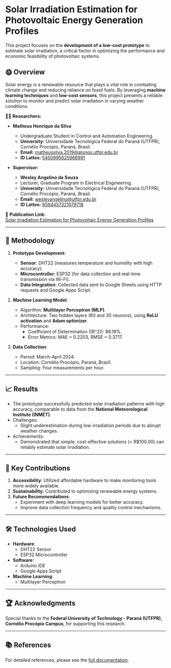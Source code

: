 # Solar Irradiation Estimation for Photovoltaic Energy Generation Profiles

This project focuses on the **development of a low-cost prototype** to estimate solar irradiation, a critical factor in optimizing the performance and economic feasibility of photovoltaic systems.

## 🌞 Overview

Solar energy is a renewable resource that plays a vital role in combating climate change and reducing reliance on fossil fuels. By leveraging **machine learning techniques** and **low-cost sensors**, this project presents a reliable solution to monitor and predict solar irradiation in varying weather conditions.

👨‍🔬 **Researchers:**  
- **Matheus Henrique da Silva**  
  - Undergraduate Student in Control and Automation Engineering.  
  - **University:** Universidade Tecnológica Federal do Paraná (UTFPR), Cornélio Procópio, Paraná, Brasil.  
  - **Email:** matheussilva.2019@alunos.utfpr.edu.br  
  - **ID Lattes:** [5450995625966991](http://lattes.cnpq.br/5450995625966991)

- **Supervisor:**  
  - **Wesley Angelino de Souza**  
  - Lecturer, Graduate Program in Electrical Engineering.  
  - **University:** Universidade Tecnológica Federal do Paraná (UTFPR), Cornélio Procópio, Paraná, Brasil.  
  - **Email:** wesleyangelino@utfpr.edu.br  
  - **ID Lattes:** [8594457321079718](http://lattes.cnpq.br/8594457321079718)

📄 **Publication Link:**  
[Solar Irradiation Estimation for Photovoltaic Energy Generation Profiles](https://www.researchgate.net/publication/385475138_DESENVOLVIMENTO_DE_ESTIMACAO_DE_IRRADIACAO_SOLAR_PARA_PERFIS_DE_GERACAO_DE_ENERGIA_FOTOVOLTAICA)

---

## 🔧 Methodology

1. **Prototype Development**:
   - **Sensor**: DHT22 (measures temperature and humidity with high accuracy).
   - **Microcontroller**: ESP32 (for data collection and real-time transmission via Wi-Fi).
   - **Data Integration**: Collected data sent to Google Sheets using HTTP requests and Google Apps Script.

2. **Machine Learning Model**:
   - Algorithm: **Multilayer Perceptron (MLP)**.
   - Architecture: Two hidden layers (60 and 30 neurons), using **ReLU activation** and **Adam optimizer**.
   - Performance:
     - Coefficient of Determination (\(R^2\)): 86.19%.
     - Error Metrics: MAE = 0.2203, RMSE = 0.3717.

3. **Data Collection**:
   - Period: March-April 2024.
   - Location: Cornélio Procópio, Paraná, Brazil.
   - Sampling: Four measurements per hour.

---

## 📈 Results

- The prototype successfully predicted solar irradiation patterns with high accuracy, comparable to data from the **National Meteorological Institute (INMET)**.
- Challenges:
  - Slight underestimation during low-irradiation periods due to abrupt weather changes.
- Achievements:
  - Demonstrated that simple, cost-effective solutions (< R$100.00) can reliably estimate solar irradiation.

---

## 🧠 Key Contributions

1. **Accessibility**: Utilized affordable hardware to make monitoring tools more widely available.
2. **Sustainability**: Contributed to optimizing renewable energy systems.
3. **Future Recommendations**:
   - Experiment with deep learning models for better accuracy.
   - Improve data collection frequency and quality control mechanisms.

---

## 🛠 Technologies Used

- **Hardware**:
  - DHT22 Sensor
  - ESP32 Microcontroller
- **Software**:
  - Arduino IDE
  - Google Apps Script
- **Machine Learning**:
  - Multilayer Perceptron

---

## 🏆 Acknowledgments

Special thanks to the **Federal University of Technology - Paraná (UTFPR), Cornélio Procópio Campus**, for supporting this research.

---

## 📚 References

For detailed references, please see the [full documentation](SEI_SICITE_2024_publication.pdf).